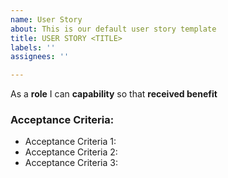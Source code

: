 ```yaml
---
name: User Story
about: This is our default user story template
title: USER STORY <TITLE>
labels: ''
assignees: ''

---
```


As a **role** I can **capability** so that **received benefit**

### **Acceptance Criteria:**

- Acceptance Criteria 1:
- Acceptance Criteria 2:
- Acceptance Criteria 3:
